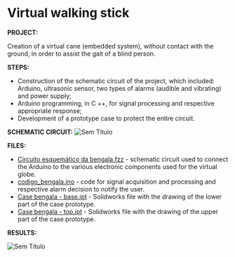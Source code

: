 # Virtual walking stick
**PROJECT:** 

Creation of a virtual cane (embedded system), without contact with the ground, in order to assist the gait of a blind person.

**STEPS:** 

* Construction of the schematic circuit of the project, which included: Arduino, ultrasonic sensor, two types of alarms (audible and vibrating) and power supply;
* Arduino programming, in C ++, for signal processing and respective appropriate response;
* Development of a prototype case to protect the entire circuit.

**SCHEMATIC CIRCUIT:**
![Sem Título](https://user-images.githubusercontent.com/66881028/84805183-c67db280-affb-11ea-938a-ba4f84767e89.png)

**FILES:** 
* [Circuito esquemático da bengala.fzz](https://github.com/MiguelCastro3/Monitoring-a-person-s-acceleration/blob/master/main.asm) - schematic circuit used to connect the Arduino to the various electronic components used for the virtual globe.
* [codigo_bengala.ino](https://github.com/MiguelCastro3/Monitoring-a-person-s-acceleration/blob/master/main.asm) - code for signal acquisition and processing and respective alarm decision to notify the user.
* [Case bengala - base.ipt](https://github.com/MiguelCastro3/Virtual-walking-stick/blob/master/Case%20bengala%20-%20base.ipt) - Solidworks file with the drawing of the lower part of the case prototype.
* [Case bengala - top.ipt](https://github.com/MiguelCastro3/Monitoring-a-person-s-acceleration/blob/master/main.asm) - Solidworks file with the drawing of the upper part of the case prototype.

**RESULTS:** 

![Sem Título](https://user-images.githubusercontent.com/66881028/84807205-ccc15e00-affe-11ea-8e53-c27e4205460c.png)
